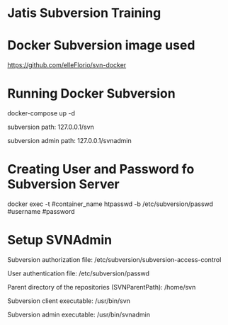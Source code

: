# Jatis Subversion Training

# Docker Subversion image used
https://github.com/elleFlorio/svn-docker

# Running Docker Subversion
docker-compose up -d

subversion path: 127.0.0.1/svn

subversion admin path: 127.0.0.1/svnadmin

# Creating User and Password fo Subversion Server
docker exec -t #container_name htpasswd -b /etc/subversion/passwd #username #password

# Setup SVNAdmin
Subversion authorization file: /etc/subversion/subversion-access-control

User authentication file: /etc/subversion/passwd

Parent directory of the repositories (SVNParentPath): /home/svn

Subversion client executable: /usr/bin/svn

Subversion admin executable: /usr/bin/svnadmin
